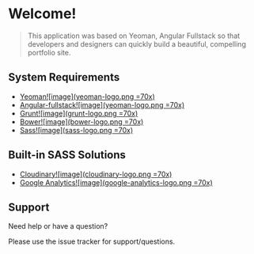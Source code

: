 # Welcome!

> This application was based on Yeoman, Angular Fullstack so that developers and designers can quickly build a beautiful, compelling portfolio site.

## System Requirements

- [Yeoman](http://yeoman.io)[![image](yeoman-logo.png =70x)](http://yeoman.io)
- [Angular-fullstack](https://github.com/DaftMonk/generator-angular-fullstack)[![image](yeoman-logo.png =70x)](https://github.com/DaftMonk/generator-angular-fullstack)
- [Grunt](http://yeoman.io)[![image](grunt-logo.png =70x)](http://gruntjs.com)
- [Bower](http://bower.io)[![image](bower-logo.png =70x)](http://bower.io)
- [Sass](http://sass-lang.com/)[![image](sass-logo.png =70x)](http://sass-lang.com/)

## Built-in SASS Solutions

- [Cloudinary](http://yeoman.io)[![image](cloudinary-logo.png =70x)](http://yeoman.io)
- [Google Analytics](http://www.google.com/analytics)[![image](google-analytics-logo.png =70x)](http://www.google.com/analytics)

## Support

Need help or have a question?

Please use the issue tracker for support/questions.



